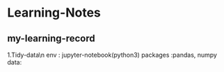 # Learning-Notes
## my-learning-record

1.Tidy-data\n
  env : jupyter-notebook(python3)
  packages :pandas, numpy
  data:
